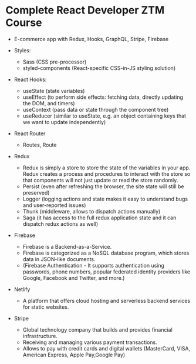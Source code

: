 # Complete React Developer ZTM Course


- E-commerce app with Redux, Hooks, GraphQL, Stripe, Firebase


- Styles:
    - Sass (CSS pre-processor)
    - styled-components (React-specific CSS-in-JS styling solution)


- React Hooks:
    - useState (state variables)
    - useEffect (to perform side effects: fetching data, directly updating the DOM, and timers)
    - useContext (pass data or state through the component tree)
    - useReducer (similar to useState, e.g. an object containing keys that we want to update independently)
  

- React Router
    - Routes, Route


- Redux
    - Redux is simply a store to store the state of the variables in your app. Redux creates a process and procedures to interact with the store so that components will not just update or read the store randomly.
    - Persist (even after refreshing the browser, the site state will still be preserved)
    - Logger (logging actions and state makes it easy to understand bugs and user-reported issues)
    - Thunk (middleware, allows to dispatch actions manually)
    - Saga (it has access to the full redux application state and it can dispatch redux actions as well)


- Firebase
    - Firebase is a Backend-as-a-Service.
    - Firebase is categorized as a NoSQL database program, which stores data in JSON-like documents.
    - (Firebase Authentication - It supports authentication using passwords, phone numbers, popular federated identity providers like Google, Facebook and Twitter, and more.)


- Netlify
    - A platform that offers cloud hosting and serverless backend services for static websites.


- Stripe
    - Global technology company that builds and provides financial infrastructure.
    - Receiving and managing various payment transactions.
    - Allows to pay with credit cards and digital wallets (MasterCard, VISA, American Express, Apple Pay,Google Pay)


  